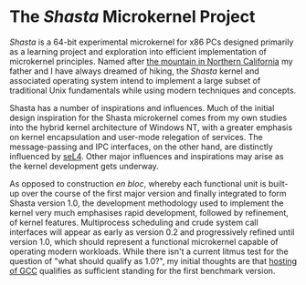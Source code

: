 # The *Shasta* Microkernel Project
*Shasta* is a 64-bit experimental microkernel for x86 PCs designed primarily as a learning project and exploration into efficient implementation of microkernel principles. Named after [the mountain in Northern California](https://en.wikipedia.org/wiki/Mount_Shasta) my father and I have always dreamed of hiking, the *Shasta* kernel and associated operating system intend to implement a large subset of traditional Unix fundamentals while using modern techniques and concepts.

Shasta has a number of inspirations and influences. Much of the initial design inspiration for the Shasta microkernel comes from my own studies into the hybrid kernel architecture of Windows NT, with a greater emphasis on kernel encapsulation and user-mode relegation of services. The message-passing and IPC interfaces, on the other hand, are distinctly influenced by [seL4](https://github.com/seL4/seL4). Other major influences and inspirations may arise as the kernel development gets underway.

As opposed to construction *en bloc*, whereby each functional unit is built-up over the course of the first major version and finally integrated to form Shasta version 1.0, the development methodology used to implement the kernel very much emphasises rapid development, followed by refinement, of kernel features. Multiprocess scheduling and crude system call interfaces will appear as early as version 0.2 and progressively refined until version 1.0, which should represent a functional microkernel capable of operating modern workloads. While there isn't a current litmus test for the question of "what should qualify as 1.0?", my initial thoughts are that [hosting of GCC](https://wiki.osdev.org/Porting_GCC_to_your_OS) qualifies as sufficient standing for the first benchmark version.